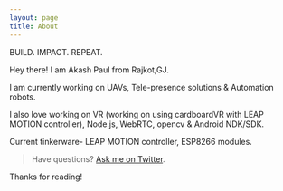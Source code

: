 ```yaml
---
layout: page
title: About
---
```


<p class="message">
  BUILD. IMPACT. REPEAT.
</p>

Hey there! I am Akash Paul from Rajkot,GJ.

I am currently working on UAVs, Tele-presence solutions & Automation robots.

I also love working on VR (working on using cardboardVR with LEAP MOTION controller), Node.js, WebRTC, opencv & Android NDK/SDK.

Current tinkerware- LEAP MOTION controller, ESP8266 modules.

>Have questions? [Ask me on Twitter](https://twitter.com/iakashpaul).

Thanks for reading!
